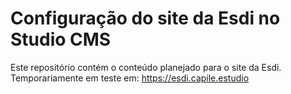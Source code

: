 # Configuração do site da Esdi no Studio CMS

Este repositório contém o conteúdo planejado para o site da Esdi. Temporariamente em teste em: https://esdi.capile.estudio
